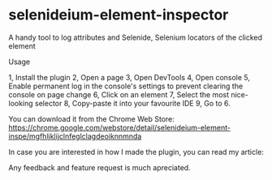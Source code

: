 # selenideium-element-inspector
A handy tool to log attributes and Selenide, Selenium locators of the clicked element

Usage

1, Install the plugin
2, Open a page
3, Open DevTools
4, Open console
5, Enable permanent log in the console's settings to prevent clearing the console on page change
6, Click on an element
7, Select the most nice-looking selector
8, Copy-paste it into your favourite IDE
9, Go to 6.

You can download it from the Chrome Web Store: https://chrome.google.com/webstore/detail/selenideium-element-inspe/mgfhljklijclnfeglclagdeoiknnmnda

In case you are interested in how I made the plugin, you can read my article: 

Any feedback and feature request is much apreciated.

